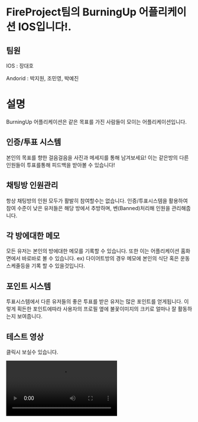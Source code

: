# FireProject팀의 BurningUp 어플리케이션 IOS입니다!.

## 팀원
IOS : 장대호

Andorid : 박지원, 조민영, 박예진

설명
=======
BurningUp 어플리케이션은 같은 목표를 가진 사람들이 모이는 어플리케이션입니다.

인증/투표 시스템
-------
본인의 목표를 향한 걸음걸음을 사진과 메세지를 통해 남겨보세요!
이는 같은방의 다른 인원들이 투표를통해 피드백을 받아볼 수 있습니다!

채팅방 인원관리
-------
항상 채팅방의 인원 모두가 활발히 참여할수는 없습니다.
인증/투표시스템을 활용하여 참여 수준이 낮은 유저들은 해당 방에서 추방하며, 벤(Banned)처리해 인원을 관리해줍니다.

각 방에대한 메모
----------
모든 유저는 본인의 방에대한 메모를 기록할 수 있습니다.
또한 이는 어플리케이션 홈화면에서 바로바로 볼 수 있습니다.
ex) 다이어트방의 경우 메모에 본인의 식단 혹은 운동 스케줄등을 기록 할 수 있을것입니다.

포인트 시스템
-------
투표시스템에서 다른 유저들의 좋은 투표를 받은 유저는 많은 포인트를 얻게됩니다.
이렇게 획든한 포인트에따라 사용자의 프로필 옆에 불꽃이미지의 크키로 얼마나 잘 활동하는지 보여줍니다.


테스트 영상
--------
클릭시 보실수 있습니다.

![TestMp4](https://user-images.githubusercontent.com/59390495/130316957-5e84af8b-3a88-409b-8013-b2d10e8c3960.mp4)
